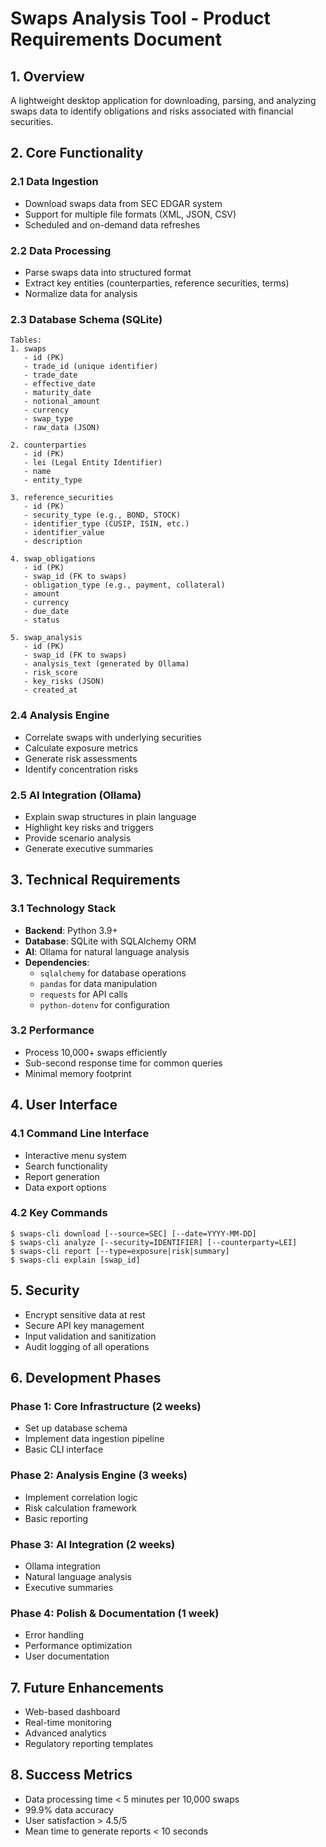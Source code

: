 # Swaps Analysis Tool - Product Requirements Document

## 1. Overview
A lightweight desktop application for downloading, parsing, and analyzing swaps data to identify obligations and risks associated with financial securities.

## 2. Core Functionality

### 2.1 Data Ingestion
- Download swaps data from SEC EDGAR system
- Support for multiple file formats (XML, JSON, CSV)
- Scheduled and on-demand data refreshes

### 2.2 Data Processing
- Parse swaps data into structured format
- Extract key entities (counterparties, reference securities, terms)
- Normalize data for analysis

### 2.3 Database Schema (SQLite)
```
Tables:
1. swaps
   - id (PK)
   - trade_id (unique identifier)
   - trade_date
   - effective_date
   - maturity_date
   - notional_amount
   - currency
   - swap_type
   - raw_data (JSON)

2. counterparties
   - id (PK)
   - lei (Legal Entity Identifier)
   - name
   - entity_type

3. reference_securities
   - id (PK)
   - security_type (e.g., BOND, STOCK)
   - identifier_type (CUSIP, ISIN, etc.)
   - identifier_value
   - description

4. swap_obligations
   - id (PK)
   - swap_id (FK to swaps)
   - obligation_type (e.g., payment, collateral)
   - amount
   - currency
   - due_date
   - status

5. swap_analysis
   - id (PK)
   - swap_id (FK to swaps)
   - analysis_text (generated by Ollama)
   - risk_score
   - key_risks (JSON)
   - created_at
```

### 2.4 Analysis Engine
- Correlate swaps with underlying securities
- Calculate exposure metrics
- Generate risk assessments
- Identify concentration risks

### 2.5 AI Integration (Ollama)
- Explain swap structures in plain language
- Highlight key risks and triggers
- Provide scenario analysis
- Generate executive summaries

## 3. Technical Requirements

### 3.1 Technology Stack
- **Backend**: Python 3.9+
- **Database**: SQLite with SQLAlchemy ORM
- **AI**: Ollama for natural language analysis
- **Dependencies**: 
  - `sqlalchemy` for database operations
  - `pandas` for data manipulation
  - `requests` for API calls
  - `python-dotenv` for configuration

### 3.2 Performance
- Process 10,000+ swaps efficiently
- Sub-second response time for common queries
- Minimal memory footprint

## 4. User Interface

### 4.1 Command Line Interface
- Interactive menu system
- Search functionality
- Report generation
- Data export options

### 4.2 Key Commands
```
$ swaps-cli download [--source=SEC] [--date=YYYY-MM-DD]
$ swaps-cli analyze [--security=IDENTIFIER] [--counterparty=LEI]
$ swaps-cli report [--type=exposure|risk|summary]
$ swaps-cli explain [swap_id]
```

## 5. Security
- Encrypt sensitive data at rest
- Secure API key management
- Input validation and sanitization
- Audit logging of all operations

## 6. Development Phases

### Phase 1: Core Infrastructure (2 weeks)
- Set up database schema
- Implement data ingestion pipeline
- Basic CLI interface

### Phase 2: Analysis Engine (3 weeks)
- Implement correlation logic
- Risk calculation framework
- Basic reporting

### Phase 3: AI Integration (2 weeks)
- Ollama integration
- Natural language analysis
- Executive summaries

### Phase 4: Polish & Documentation (1 week)
- Error handling
- Performance optimization
- User documentation

## 7. Future Enhancements
- Web-based dashboard
- Real-time monitoring
- Advanced analytics
- Regulatory reporting templates

## 8. Success Metrics
- Data processing time < 5 minutes per 10,000 swaps
- 99.9% data accuracy
- User satisfaction > 4.5/5
- Mean time to generate reports < 10 seconds

